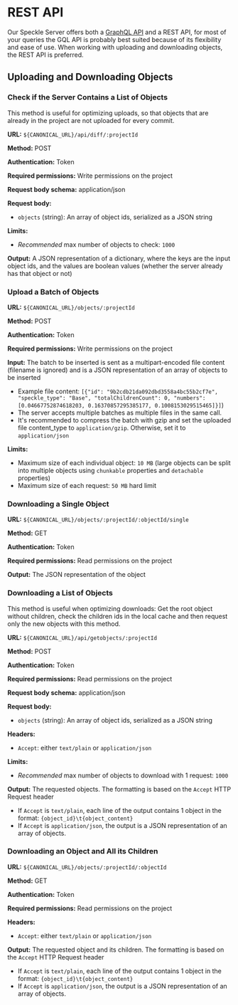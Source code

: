 # REST API

Our Speckle Server offers both a [GraphQL API](/server/server-graphql-api) and a REST API, for most of your queries the GQL API is probably best suited because of its flexibility and ease of use.
When working with uploading and downloading objects, the REST API is preferred.

## Uploading and Downloading Objects

### Check if the Server Contains a List of Objects

This method is useful for optimizing uploads, so that objects that are already in the project are not uploaded for every commit.

**URL:** `${CANONICAL_URL}/api/diff/:projectId`

**Method:** <span class="api-chip post">POST</span>

**Authentication:** Token

**Required permissions:** Write permissions on the project

**Request body schema:** application/json

**Request body:**

- `objects` (string): An array of object ids, serialized as a JSON string

**Limits:**

- _Recommended_ max number of objects to check: `1000`

**Output:** A JSON representation of a dictionary, where the keys are the input object ids, and the values are boolean values (whether the server already has that object or not)

### Upload a Batch of Objects

**URL:** `${CANONICAL_URL}/objects/:projectId`

**Method:** <span class="api-chip post">POST</span>

**Authentication:** Token

**Required permissions:** Write permissions on the project

**Input:** The batch to be inserted is sent as a multipart-encoded file content (filename is ignored) and is a JSON representation of an array of objects to be inserted

- Example file content: `[{"id": "9b2cdb21da092dbd3558a4bc55b2cf7e", "speckle_type": "Base", "totalChildrenCount": 0, "numbers": [0.04667752874618203, 0.16370857295385177, 0.1008153029515465]}]`)
- The server accepts multiple batches as multiple files in the same call.
- It's recommended to compress the batch with gzip and set the uploaded file content_type to `application/gzip`. Otherwise, set it to `application/json`

**Limits:**

- Maximum size of each individual object: `10 MB` (large objects can be split into multiple objects using `chunkable` properties and `detachable` properties)
- Maximum size of each request: `50 MB` hard limit

### Downloading a Single Object

**URL:** `${CANONICAL_URL}/objects/:projectId/:objectId/single`

**Method:** <span class="api-chip get">GET</span>

**Authentication:** Token

**Required permissions:** Read permissions on the project

**Output:** The JSON representation of the object

### Downloading a List of Objects

This method is useful when optimizing downloads: Get the root object without children, check the children ids in the local cache and then request only the new objects with this method.

**URL:** `${CANONICAL_URL}/api/getobjects/:projectId`

**Method:** <span class="api-chip post">POST</span>

**Authentication:** Token

**Required permissions:** Read permissions on the project

**Request body schema:** application/json

**Request body:**

- `objects` (string): An array of object ids, serialized as a JSON string

**Headers:**

- `Accept`: either `text/plain` or `application/json`

**Limits:**

- _Recommended_ max number of objects to download with 1 request: `1000`

**Output:** The requested objects. The formatting is based on the `Accept` HTTP Request header

- If `Accept` is `text/plain`, each line of the output contains 1 object in the format: `{object_id}\t{object_content}`
- If `Accept` is `application/json`, the output is a JSON representation of an array of objects.

### Downloading an Object and All its Children

**URL:** `${CANONICAL_URL}/objects/:projectId/:objectId`

**Method:** <span class="api-chip get">GET</span>

**Authentication:** Token

**Required permissions:** Read permissions on the project

**Headers:**

- `Accept`: either `text/plain` or `application/json`

**Output:** The requested object and its children. The formatting is based on the `Accept` HTTP Request header

- If `Accept` is `text/plain`, each line of the output contains 1 object in the format: `{object_id}\t{object_content}`
- If `Accept` is `application/json`, the output is a JSON representation of an array of objects.
